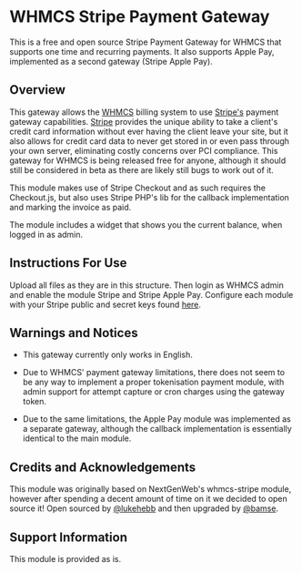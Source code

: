 # WHMCS Stripe Payment Gateway

This is a free and open source Stripe Payment Gateway for WHMCS that supports one time and recurring payments. It also supports Apple Pay, implemented as a second gateway (Stripe Apple Pay).

## Overview

This gateway allows the [WHMCS](http://www.whmcs.com) billing system to use [Stripe's](https://www.stripe.com) payment gateway capabilities. [Stripe](https://www.stripe.com) provides the unique ability to take a client's credit card information without ever having the client leave your site, but it also allows for credit card data to never get stored in or even pass through your own server, eliminating costly concerns over PCI compliance. This gateway for WHMCS is being released free for anyone, although it should still be considered in beta as there are likely still bugs to work out of it.

This module makes use of Stripe Checkout and as such requires the Checkout.js, but also uses Stripe PHP's lib for the callback implementation and marking the invoice as paid.

The module includes a widget that shows you the current balance, when logged in as admin.

## Instructions For Use

Upload all files as they are in this structure. Then login as WHMCS admin and enable the module Stripe and Stripe Apple Pay. Configure each module with your Stripe public and secret keys found [here](https://dashboard.stripe.com/account/apikeys).

## Warnings and Notices

+ This gateway currently only works in English.

+ Due to WHMCS' payment gateway limitations, there does not seem to be any way to implement a proper tokenisation payment module, with admin support for attempt capture or cron charges using the gateway token.

+ Due to the same limitations, the Apple Pay module was implemented as a separate gateway, although the callback implementation is essentially identical to the main module.

## Credits and Acknowledgements

This module was originally based on NextGenWeb's whmcs-stripe module, however after spending a decent amount of time on it we decided to open source it! Open sourced by [@lukehebb](https://twitter.com/lukehebb) and then upgraded by [@bamse](https://twitter.com/bamse).

## Support Information

This module is provided as is.
